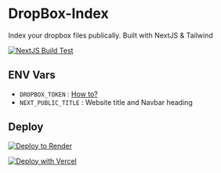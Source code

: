 # DropBox-Index

Index your dropbox files publically. Built with NextJS & Tailwind

[![NextJS Build Test](https://github.com/ArnabXD/Dropbox-Index/actions/workflows/next-build.yml/badge.svg)](https://github.com/ArnabXD/Dropbox-Index/actions/workflows/next-build.yml)

## ENV Vars

- `DROPBOX_TOKEN` : [How to?](https://telegra.ph/DropBox-Index-12-16)
- `NEXT_PUBLIC_TITLE` : Website title and Navbar heading

## Deploy

[![Deploy to Render](https://render.com/images/deploy-to-render-button.svg)](https://render.com/deploy)

[![Deploy with Vercel](https://vercel.com/button)](https://vercel.com/new/clone?repository-url=https%3A%2F%2Fgithub.com%2FArnabXD%2FDropbox-Index&env=DROPBOX_TOKEN,NEXT_PUBLIC_TITLE)